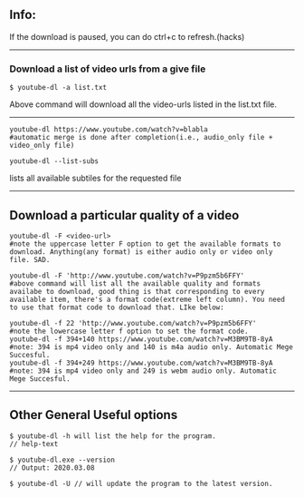 ## Info: 

If the download is paused, you can do ctrl+c to refresh.(hacks)

***

### Download a list of video urls from a give file

```
$ youtube-dl -a list.txt
```

Above command will download all the video-urls listed in the list.txt file.

***

```
youtube-dl https://www.youtube.com/watch?v=blabla
#automatic merge is done after completion(i.e., audio_only file + video_only file)

youtube-dl --list-subs
```

lists all available subtiles for the requested file

***

## Download a particular quality of a video

```
youtube-dl -F <video-url>
#note the uppercase letter F option to get the available formats to download. Anything(any format) is either audio only or video only file. SAD.
```

```
youtube-dl -F 'http://www.youtube.com/watch?v=P9pzm5b6FFY'
#above command will list all the available quality and formats availabe to download, good thing is that corresponding to every available item, there's a format code(extreme left column). You need to use that format code to download that. LIke below:
```

```
youtube-dl -f 22 'http://www.youtube.com/watch?v=P9pzm5b6FFY'
#note the lowercase letter f option to set the format code.
youtube-dl -f 394+140 https://www.youtube.com/watch?v=M3BM9TB-8yA
#note: 394 is mp4 video only and 140 is m4a audio only. Automatic Mege Succesful.
youtube-dl -f 394+249 https://www.youtube.com/watch?v=M3BM9TB-8yA
#note: 394 is mp4 video only and 249 is webm audio only. Automatic Mege Succesful.
```

***

## Other General Useful options

```
$ youtube-dl -h will list the help for the program.
// help-text

$ youtube-dl.exe --version
// Output: 2020.03.08

$ youtube-dl -U // will update the program to the latest version.
```

